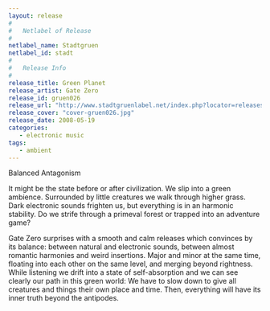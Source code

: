```yaml
---
layout: release
#
#   Netlabel of Release
#
netlabel_name: Stadtgruen
netlabel_id: stadt
#
#   Release Info
#
release_title: Green Planet
release_artist: Gate Zero
release_id: gruen026
release_url: "http://www.stadtgruenlabel.net/index.php?locator=releases&id=43"
release_cover: "cover-gruen026.jpg"
release_date: 2008-05-19
categories:
   - electronic music
tags:
   - ambient
---
```

Balanced Antagonism

It might be the state before or after civilization. We slip into a green ambience. Surrounded by little creatures we walk through higher grass. Dark electronic sounds frighten us, but everything is in an harmonic stability. Do we strife through a primeval forest or trapped into an adventure game?

Gate Zero surprises with a smooth and calm releases which convinces by its balance: between natural and electronic sounds, between almost romantic harmonies and weird insertions. Major and minor at the same time, floating into each other on the same level, and merging beyond rightness. While listening we drift into a state of self-absorption and we can see clearly our path in this green world: We have to slow down to give all creatures and things their own place and time. Then, everything will have its inner truth beyond the antipodes.